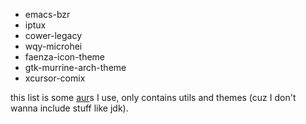 
* emacs-bzr
* iptux
* cower-legacy
* wqy-microhei
* faenza-icon-theme
* gtk-murrine-arch-theme
* xcursor-comix

this list is some [aur](https://aur.archlinux.org/)s I use, only
contains utils and themes (cuz I don't wanna include stuff like jdk).

